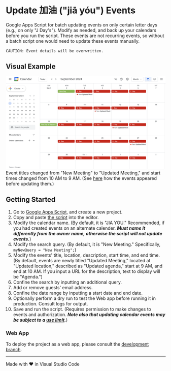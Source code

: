 # Update 加油 ("jiā yóu") Events

Google Apps Script for batch updating events on only certain letter days (e.g., on only "J Day's"). Modify as needed, and back up your calendars before you run the script. These events are not recurring events, so without a batch script one would need to update these events manually.

```
CAUTION: Event details will be overwritten.
```

## Visual Example

<img src="screenshots/calendar.png" alt="screenshot of calendar" width="800"><br>Event titles changed from "New Meeting" to "Updated Meeting," and start times changed from 10 AM to 9 AM. (See [here](https://github.com/saegl5/jiayou_add_events) how the events appeared before updating them.)

## Getting Started

1. Go to [Google Apps Script](https://script.google.com/), and create a new project.
2. Copy and paste [the script](./Code.gs) into the editor.
3. Modify the calendar name. (By default, it is "JIA YOU." Recommended, if you had created events on an alternate calender. **_Must name it differently from the owner name, otherwise the script will not update events._**)
4. Modify the search query. (By default, it is "New Meeting." Specifically, `myNewQuery = "New Meeting";`)
5. Modify the events' title, location, description, start time, and end time. (By default, events are newly titled "Updated Meeting," located at "Updated location," described as "Updated agenda," start at 9 AM, and end at 10 AM. If you input a URL for the description, text to display will be "Agenda.")
6. Confine the search by inputting an additional query.
7. Add or remove guests' email address.
8. Confine the date range by inputting a start date and end date.
9. Optionally perform a dry run to test the Web app before running it in production. Consult logs for output.
10. Save and run the script. (Requires permission to make changes to events and authorization. **_Note also that updating calendar events may be subject to a [use limit](https://support.google.com/a/answer/2905486?hl=en)._**)

### Web App

To deploy the project as a web app, please consult the [development branch](https://github.com/saegl5/jiayou_update_events/tree/development).

<hr>
Made with &heartsuit; in Visual Studio Code
